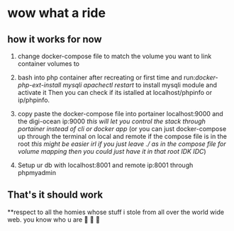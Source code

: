 # wow what a ride

## how it works **for now**

1. change docker-compose file to match the volume you want to link container volumes to

2. bash into php container after recreating or first time and run:*docker-php-ext-install mysqli*
        *apachectl restart*
        to install mysqli module and activate it
        Then you can check if its istalled at localhost/phpinfo or ip/phpinfo.

3. copy paste the docker-compose file into portainer localhost:9000 and the digi-ocean ip:9000 *this will let you control the stack through portainer instead of cli or docker app* (or you can just docker-compose up through the terminal on local and remote if the compose file is in the root *this might be easier irl if you just leave ./ as in the compose file for volume mapping then you could just have it in that root IDK IDC*)

4. Setup ur db with localhost:8001 and remote ip:8001
through phpmyadmin

## That's it should work
**respect to all the homies whose stuff i stole from all over the world wide web. you know who u are :pray: :pray: :pray:


